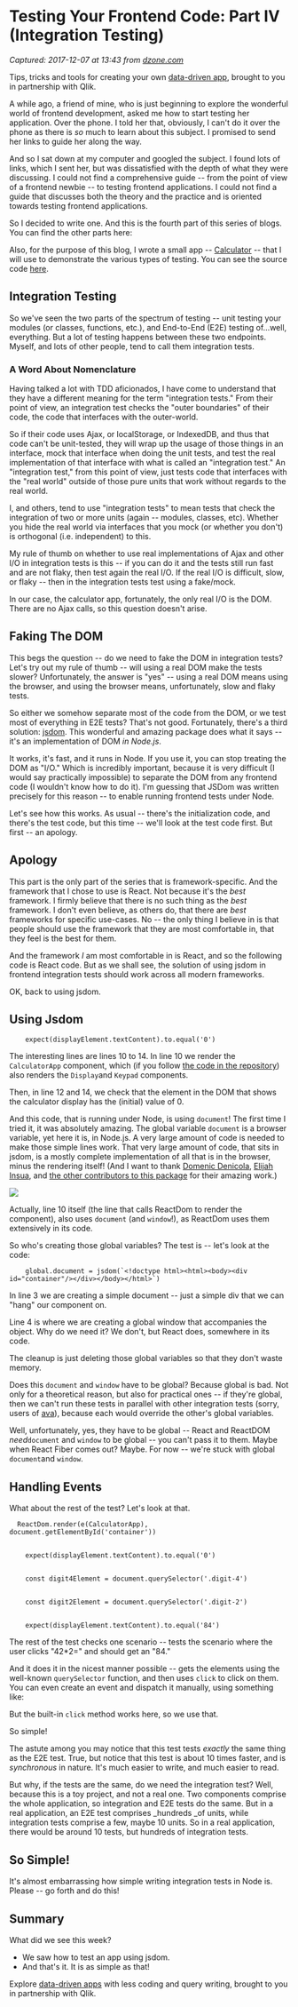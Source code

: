 # Testing Your Frontend Code: Part IV (Integration Testing)

_Captured: 2017-12-07 at 13:43 from [dzone.com](https://dzone.com/articles/testing-your-frontend-code-part-iv-integration-tes?edition=342109&utm_source=Zone%20Newsletter&utm_medium=email&utm_campaign=web%20dev%202017-12-07)_

Tips, tricks and tools for creating your own [data-driven app](https://dzone.com/go?i=247321&u=http%3A%2F%2Fplayground.qlik.com%2Flearn%2Fnoobs%2Fintro%3Futm_source%3Ddzone_web_dev_zone%26utm_medium%3Dbumper_text_1%26utm_campaign%3Ddzone), brought to you in partnership with Qlik.

A while ago, a friend of mine, who is just beginning to explore the wonderful world of frontend development, asked me how to start testing her application. Over the phone. I told her that, obviously, I can't do it over the phone as there is _so_ much to learn about this subject. I promised to send her links to guide her along the way.

And so I sat down at my computer and googled the subject. I found lots of links, which I sent her, but was dissatisfied with the depth of what they were discussing. I could not find a comprehensive guide -- from the point of view of a frontend newbie -- to testing frontend applications. I could not find a guide that discusses both the theory and the practice and is oriented towards testing frontend applications.

So I decided to write one. And this is the fourth part of this series of blogs. You can find the other parts here:

Also, for the purpose of this blog, I wrote a small app -- [Calculator](http://frontend-testing.surge.sh/) -- that I will use to demonstrate the various types of testing. You can see the source code [here](https://github.com/giltayar/frontend-testing).

## Integration Testing

So we've seen the two parts of the spectrum of testing -- unit testing your modules (or classes, functions, etc.), and End-to-End (E2E) testing of…well, everything. But a lot of testing happens between these two endpoints. Myself, and lots of other people, tend to call them integration tests.

### A Word About Nomenclature

Having talked a lot with TDD aficionados, I have come to understand that they have a different meaning for the term "integration tests." From their point of view, an integration test checks the "outer boundaries" of their code, the code that interfaces with the outer-world.

So if their code uses Ajax, or localStorage, or IndexedDB, and thus that code can't be unit-tested, they will wrap up the usage of those things in an interface, mock that interface when doing the unit tests, and test the real implementation of that interface with what is called an "integration test." An "integration test," from this point of view, just tests code that interfaces with the "real world" outside of those pure units that work without regards to the real world.

I, and others, tend to use "integration tests" to mean tests that check the integration of two or more units (again -- modules, classes, etc). Whether you hide the real world via interfaces that you mock (or whether you don't) is orthogonal (i.e. independent) to this.

My rule of thumb on whether to use real implementations of Ajax and other I/O in integration tests is this -- if you can do it and the tests still run fast and are not flaky, then test again the real I/O. If the real I/O is difficult, slow, or flaky -- then in the integration tests test using a fake/mock.

In our case, the calculator app, fortunately, the only real I/O is the DOM. There are no Ajax calls, so this question doesn't arise.

## Faking The DOM

This begs the question -- do we need to fake the DOM in integration tests? Let's try out my rule of thumb -- will using a real DOM make the tests slower? Unfortunately, the answer is "yes" -- using a real DOM means using the browser, and using the browser means, unfortunately, slow and flaky tests.

So either we somehow separate most of the code from the DOM, or we test most of everything in E2E tests? That's not good. Fortunately, there's a third solution: [jsdom](https://github.com/tmpvar/jsdom). This wonderful and amazing package does what it says -- it's an implementation of DOM _in Node.js_.

It works, it's fast, and it runs in Node. If you use it, you can stop treating the DOM as "I/O." Which is incredibly important, because it is very difficult (I would say practically impossible) to separate the DOM from any frontend code (I wouldn't know how to do it). I'm guessing that JSDom was written precisely for this reason -- to enable running frontend tests under Node.

Let's see how this works. As usual -- there's the initialization code, and there's the test code, but this time -- we'll look at the test code first. But first -- an apology.

## Apology

This part is the only part of the series that is framework-specific. And the framework that I chose to use is React. Not because it's the _best_ framework. I firmly believe that there is no such thing as the _best_ framework. I don't even believe, as others do, that there are _best_ frameworks for specific use-cases. No -- the only thing I believe in is that people should use the framework that they are most comfortable in, that they feel is the best for them.

And the framework _I_ am most comfortable in is React, and so the following code is React code. But as we shall see, the solution of using jsdom in frontend integration tests should work across all modern frameworks.

OK, back to using jsdom.

## Using Jsdom
    
    
        expect(displayElement.textContent).to.equal('0')

The interesting lines are lines 10 to 14. In line 10 we render the `CalculatorApp` component, which (if you follow [the code in the repository](https://github.com/create-oss/frontend-testing/blob/master/lib/calculator-app.js)) also renders the `Display`and `Keypad` components.

Then, in line 12 and 14, we check that the element in the DOM that shows the calculator display has the (initial) value of 0.

And this code, that is running under Node, is using `document`! The first time I tried it, it was absolutely amazing. The global variable `document` is a browser variable, yet here it is, in Node.js. A very large amount of code is needed to make those simple lines work. That very large amount of code, that sits in jsdom, is a mostly complete implementation of all that is in the browser, minus the rendering itself! (And I want to thank [Domenic Denicola](https://medium.com/@domenic), [Elijah Insua](https://medium.com/@tmpvar), and [the other contributors to this package](https://github.com/tmpvar/jsdom/graphs/contributors) for their amazing work.)

![](https://cdn-images-1.medium.com/max/800/1*KW3YGuqJk7ZNxDiPTuT7-A.png)

Actually, line 10 itself (the line that calls ReactDom to render the component), also uses `document` (and `window`!), as ReactDom uses them extensively in its code.

So who's creating those global variables? The test is -- let's look at the code:
    
    
        global.document = jsdom(`<!doctype html><html><body><div id="container"/></div></body></html>`)

In line 3 we are creating a simple document -- just a simple div that we can "hang" our component on.

Line 4 is where we are creating a global window that accompanies the object. Why do we need it? We don't, but React does, somewhere in its code.

The cleanup is just deleting those global variables so that they don't waste memory.

Does this `document` and `window` have to be global? Because global is bad. Not only for a theoretical reason, but also for practical ones -- if they're global, then we can't run these tests in parallel with other integration tests (sorry, users of [ava](https://github.com/avajs/ava)), because each would override the other's global variables.

Well, unfortunately, yes, they have to be global -- React and ReactDOM _need_`document` and `window` to be global -- you can't pass it to them. Maybe when React Fiber comes out? Maybe. For now -- we're stuck with global `document`and `window`.

## Handling Events

What about the rest of the test? Let's look at that.
    
    
      ReactDom.render(e(CalculatorApp), document.getElementById('container'))
    
    
        expect(displayElement.textContent).to.equal('0')
    
    
        const digit4Element = document.querySelector('.digit-4')
    
    
        const digit2Element = document.querySelector('.digit-2')
    
    
        expect(displayElement.textContent).to.equal('84')

The rest of the test checks one scenario -- tests the scenario where the user clicks "42*2=" and should get an "84."

And it does it in the nicest manner possible -- gets the elements using the well-known `querySelector` function, and then uses `click` to click on them. You can even create an event and dispatch it manually, using something like:

But the built-in `click` method works here, so we use that.

So simple!

The astute among you may notice that this test tests _exactly_ the same thing as the E2E test. True, but notice that this test is about 10 times faster, and is _synchronous_ in nature. It's much easier to write, and much easier to read.

But why, if the tests are the same, do we need the integration test? Well, because this is a toy project, and not a real one. Two components comprise the whole application, so integration and E2E tests do the same. But in a real application, an E2E test comprises _hundreds _of units, while integration tests comprise a few, maybe 10 units. So in a real application, there would be around 10 tests, but hundreds of integration tests.

## So Simple!

It's almost embarrassing how simple writing integration tests in Node is. Please -- go forth and do this!

## Summary

What did we see this week?

  * We saw how to test an app using jsdom.
  * And that's it. It is as simple as that!

Explore [data-driven apps](https://dzone.com/go?i=247322&u=http%3A%2F%2Fplayground.qlik.com%2F%3Futm_source%3Ddzone_web_dev_zone%26utm_medium%3Dbumper_text_2%26utm_campaign%3Ddzone) with less coding and query writing, brought to you in partnership with Qlik.
